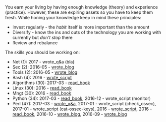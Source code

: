 You earn your living by having enough knowledge (theory) and experience
(practice). However, these are expiring assets so you have to keep them fresh.
While honing your knowledge keep in mind these principles:

* Invest regularly - the *habit* itself is more important than the amount
* Diversify - know the ins and outs of the technology you are working with
  currently but *don't stop* there
* Review and rebalance

The skills you should be working on:

* Net (1): 2017 - wrote_q&a (bla)
* Sec (2): 2016-05 - [wrote_blog](https://github.com/jreisinger/blog/blob/master/posts/tcpdump.md)
* Tools (2): 2016-05 - [wrote_blog](https://github.com/jreisinger/blog/blob/master/posts/vagrant.md)
* Bash (4): 2016 - [wrote_script](https://github.com/skx/sysadmin-util/issues/17)
* Algorithms (30): 2017-03 - [read_book](https://www.manning.com/books/grokking-algorithms)
* Linux (30): 2016 - [read_book](https://www.nostarch.com/howlinuxworks2)
* Mngt (30): 2016 - [read_book](https://en.wikipedia.org/wiki/The_Phoenix_Project_(novel))
* Python (34): 2017-03 - [read_book](https://www.nostarch.com/pythoncrashcourse), 2016-12 - wrote_script (monitor)
* Perl (47): 2017-03 - [wrote_q&a](http://perlmonks.org/?node_id=1184546), 2017-01 - wrote_script (check_ossec), 2017-01 - wrote_script (cat-ossec-keys), 2016 - [wrote_script](https://github.com/jreisinger/checkprocs), 2016 - [read_book](https://www.intermediateperl.com/), 2016-10 - [wrote_blog](https://github.com/jreisinger/blog/blob/master/posts/module-build.md), 2016-09 - [wrote_blog](https://github.com/jreisinger/blog/blob/master/posts/finding-good-cpan-module.md)
